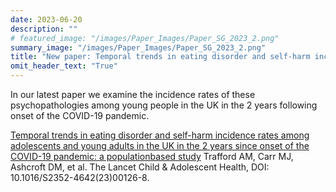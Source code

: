 ```yaml
---
date: 2023-06-20
description: ""
# featured_image: "/images/Paper_Images/Paper_SG_2023_2.png"
summary_image: "/images/Paper_Images/Paper_SG_2023_2.png"
title: "New paper: Temporal trends in eating disorder and self-harm incidence rates among adolescents and young adults in the UK"
omit_header_text: "True"
---
```


In our latest paper we examine the incidence rates of these psychopathologies among young people in the UK in the 2 years following onset of the COVID-19 pandemic.

[Temporal trends in eating disorder and self-harm incidence rates among adolescents and young adults in the UK in the 2 years since onset of the COVID-19 pandemic: a populationbased study](<https://doi.org/10.1016/S2352-4642(23)00126-8>) Trafford AM, Carr MJ, Ashcroft DM, et al. The Lancet Child & Adolescent Health, DOI: 10.1016/S2352-4642(23)00126-8.
